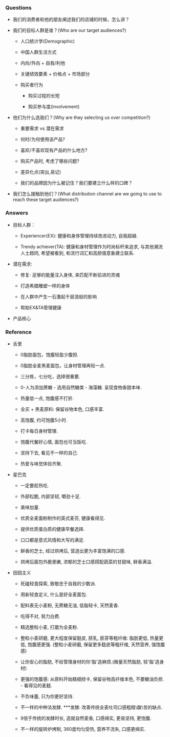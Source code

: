 ### Questions

- 我们的消费者和他的朋友阐述我们的店铺的时候，怎么讲？

- 我们的目标人群是谁？(Who are our target audiences?)
  
  - 人口统计学(Demographic)
  
  - 中国人群生活方式
  
  - 内向/外向 + 自我/利他
  
  - 关键绩效要素 + 价格点 + 市场部分
  
  - 购买者行为
    
    - 购买过程的长短
    
    - 购买参与度(involvement)

- 他们为什么选我们？(Why are they selecting us over competition?)
  
  - 重要需求 vs 潜在需求
  
  - 何时/为何使用该产品?
  
  - 喜欢/不喜欢现有产品的什么地方?
  
  - 购买产品时, 考虑了哪些问题?
  
  - 差异化点(突出,易记)
  
  - 我们的品牌因为什么被记住？我们要建立什么样的口碑？

- 我们怎么接触到他们？(What distribution channel are we going to use to reach these target audiences?)

### Answers

- 目标人群：
  
  - Experiencer(EX): 健康和身体管理持续改进动力, 自我超越.
  
  - Trendy achiever(TA): 健康和身材管理作为时尚标杆来追求, 与其他潮流人士趋同, 希望被看到, 和流行词汇和高颜值意象建立联系.

- 潜在需求:
  
  - 修复: 足够的能量注入身体, 来匹配不断前进的灵魂
  
  - 打造希腊雕塑一样的身体
  
  - 在人群中产生一石激起千层浪般的影响
  
  - 帮助EX&TA管理健康 

- 产品核心



### Reference

- 舌里
  
  - 0脂肪面包，饱腹轻盈少腹担.
  
  - 0脂肪全麦黑麦面包，让身材管理再轻一点.
  
  - 三分练，七分吃，选择很重要.
  
  - 0-人为添加蔗糖 - 选用自然糖类 - 海藻糖. 呈现食物香甜本味.
  
  - 热量低一点, 饱腹感不打折.
  
  - 全买 + 黑麦原料: 保留谷物本色, 口感丰富.
  
  - 高饱腹, 约可饱腹5小时.
  
  - 打卡每日身材管理.
  
  - 饱腹代餐好心情, 面包也可当饭吃.
  
  - 坚持下去, 看见不一样的自己.
  
  - 热爱与味觉体验齐聚.

- 星巴克
  
  - 一定要趁热吃.
  
  - 外部松脆, 内部坚韧, 嚼劲十足.
  
  - 美味加量.
  
  - 优质全麦面粉制作的英式麦芬, 健康看得见.
  
  - 提供优质蛋白质的健康早餐选择.
  
  - 口口都是意式风情和大写的满足.
  
  - 鲜香的芝士, 经过烘烤后, 营造出更为丰富饱满的口感.
  
  - 烘烤后面包外脆里嫩, 浓郁的芝士口感搭配蔬菜的甘甜味, 鲜香满溢.

- 田园主义
  
  - 死磕轻食探索, 致敬忠于自我的少数派.
  
  - 用新轻食定义, 什么是好全麦面包.
  
  - 配料表无小麦粉, 无蔗糖无油, 低脂轻卡, 天然麦香.
  
  - 吃得不对, 努力白费.
  
  - 精选整粒小麦, 打磨为全麦粉.
  
  - 整粒小麦研磨, 更大程度保留麸皮, 胚乳, 胚芽等粗纤维: 脂肪更低, 热量更低, 饱腹感更强. (整粒小麦研磨, 保留更多麸皮等粗纤维, 天然营养, 强饱腹感)
  
  - 让你安心的脂肪, 不给管理身材的你'脂'造麻烦.(微量天然脂肪, 轻'脂'造身材)
  
  - 更强的饱腹感: 从原料开始精细控卡, 保留谷物高纤维本色, 不要糖油负担. - 看得见的麦麸.
  
  - 不负味蕾, 只为你更好坚持.
  
  - 不一样的中种法发酵. ***发酵: 改善传统全麦吐司口感粗糙\酸\苦的缺点.
  
  - 9倍于传统的发酵时长, 造就自然麦香, 口感绵实, 更易坚持, 更饱腹.
  
  - 不一样的旋转炉烤制, 360度均匀受热, 营养不流失, 口感更绵实.
